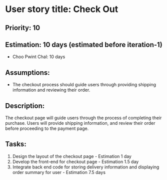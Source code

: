# User story title: Check Out

## Priority: 10 

## Estimation: 10 days (estimated before iteration-1) 
- Choo Pwint Chal: 10 days 

## Assumptions:
- The checkout process should guide users through providing shipping information and reviewing their order.

## Description:
The checkout page will guide users through the process of completing their purchase. Users will provide shipping information, and review their order before proceeding to the payment page.

## Tasks:
1. Design the layout of the checkout page - Estimation 1 day
2. Develop the front-end for checkout page - Estimation 1.5 day
3. Integrate back end code for storing delivery information and displaying order summary for user - Estimation 7.5 days

